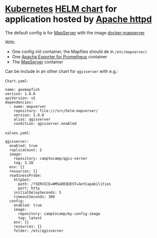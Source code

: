 # [Kubernetes](https://kubernetes.io/) [HELM chart](https://helm.sh/) for application hosted by [Apache httpd](https://httpd.apache.org/)

The default config is for [MapServer](mapserver.org/) with the image
[docker-mapserver](https://github.com/camptocamp/docker-mapserver)

With:

- One config init container, the Mapfiles should de in `/etc/mapserver/`
- One [Apache Exporter for Prometheus](https://github.com/Lusitaniae/apache_exporter) container
- The [MapServer](https://github.com/camptocamp/docker-mapserver) container

Can be include in an other chart for `qgisserver` with e.g.:

`Chart.yaml`:

```
name: geomapfish
version: 1.0.0
apiVersion: v2
dependencies:
  - name: mapserver
    repository: file:///src/helm-mapserver/
    version: 1.0.0
    alias: qgisserver
    condition: qgisserver.enabled
```

`values.yaml`:

```
qgisserver:
  enabled: true
  replicaCount: 2
  image:
    repository: camptocamp/qgis-server
    tag: 3.20
  env: {}
  resources: {}
  readinessProbe:
    httpGet:
      path: /?SERVICE=WMS&REQUEST=GetCapabilities
      port: http
    initialDelaySeconds: 5
    timeoutSeconds: 300
  config:
    enabled: true
    image:
      repository: camptocamp/my-config-image
      tag: latest
    env: {}
    resources: {}
    folder: /etc/qgisserver
```
